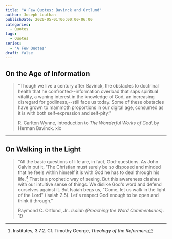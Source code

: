 ```yaml
---
title: "A Few Quotes: Bavinck and Ortlund"
author: Joseph Louthan
publishDate: 2020-05-01T06:00:00-06:00
categories:
  - Quotes
tags:
  - Quotes
series:
  - 'A Few Quotes'
draft: false
---
```


## On the Age of Information

>"Though we live a century after Bavinck, the obstacles to doctrinal health that he confronted--information overload that saps spiritual vitality, a waning interest in the knowledge of God, an increasing disregard for godliness,--still face us today. Some of these obstacles have grown to mammoth proportions in our digital age, consumed as it is with both self-expression and self-pity."
>
>R. Carlton Wynne, introduction to *The Wonderful Works of God*, by Herman Bavinck. xix

---

## On Walking in the Light

>"All the basic questions of life are, in fact, God-questions. As John Calvin put it, 'The Christian must surely be so disposed and minded that he feels within himself it is with God he has to deal through his life.'[^1] That is a prophetic way of seeing. But this awareness clashes with our intuitive sense of things. We dislike God's word and defend ourselves against it. But Isaiah begs us, "Come, let us walk in the light of the Lord" (Isaiah 2:5). Let's respect God enough to be open and think it through."
>
>Raymond C. Ortlund, Jr.. *Isaiah (Preaching the Word Commentaries)*. 19

[^1]:Institutes, 3.7.2. Cf. Timothy George, *Theology of the Reformers*

